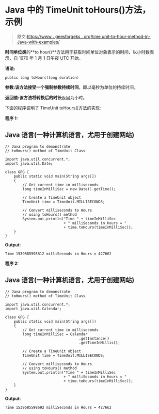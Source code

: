 # Java 中的 TimeUnit toHours()方法，示例

> 原文:[https://www . geesforgeks . org/time unit-to-hour-method-in-Java-with-examples/](https://www.geeksforgeeks.org/timeunit-tohours-method-in-java-with-examples/)

**时间单位类**的**to hour()**方法用于获取时间单位对象表示的时间，以小时数表示，自 1970 年 1 月 1 日午夜 UTC 开始。

**语法:**

```
public long toHours(long duration)
```

**参数:**该方法接受一个强制参数**持续时间**，即以毫秒为单位的持续时间。

**返回值:**该方法将**转换后的时长**返回为小时。

下面的程序说明了 TimeUnit toHours()方法的实现:

**程序 1:**

## Java 语言(一种计算机语言，尤用于创建网站)

```
// Java program to demonstrate
// toHours() method of TimeUnit Class

import java.util.concurrent.*;
import java.util.Date;

class GFG {
    public static void main(String args[])
    {
        // Get current time in milliseconds
        long timeInMilliSec = new Date().getTime();

        // Create a TimeUnit object
        TimeUnit time = TimeUnit.MILLISECONDS;

        // Convert milliseconds to Hours
        // using toHours() method
        System.out.println("Time " + timeInMilliSec
                           + " milliSeconds in Hours = "
                           + time.toHours(timeInMilliSec));
    }
}
```

**Output:**

```
Time 1539585595812 milliSeconds in Hours = 427662

```

**程序 2:**

## Java 语言(一种计算机语言，尤用于创建网站)

```
// Java program to demonstrate
// toHours() method of TimeUnit Class

import java.util.concurrent.*;
import java.util.Calendar;

class GFG {
    public static void main(String args[])
    {
        // Get current time in milliseconds
        long timeInMilliSec = Calendar
                                  .getInstance()
                                  .getTimeInMillis();

        // Create a TimeUnit object
        TimeUnit time = TimeUnit.MILLISECONDS;

        // Convert milliseconds to Hours
        // using toHours() method
        System.out.println("Time " + timeInMilliSec
                           + " milliSeconds in Hours = "
                           + time.toHours(timeInMilliSec));
    }
}
```

**Output:**

```
Time 1539585598692 milliSeconds in Hours = 427662

```